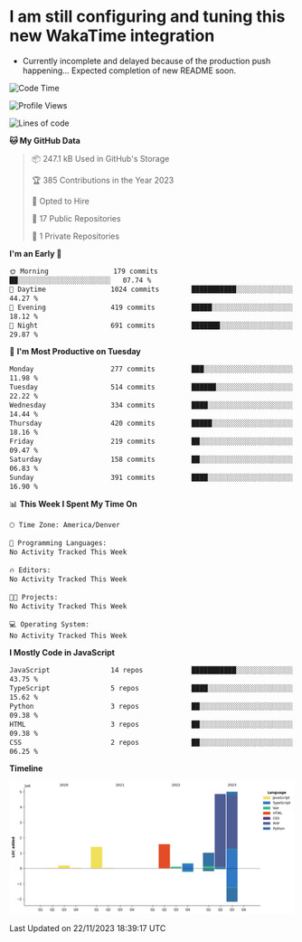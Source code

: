 # I am still configuring and tuning this new WakaTime integration
- Currently incomplete and delayed because of the production push happening... Expected completion of new README soon.
<!--START_SECTION:waka-->
![Code Time](http://img.shields.io/badge/Code%20Time-445%20hrs%2031%20mins-blue)

![Profile Views](http://img.shields.io/badge/Profile%20Views-0-blue)

![Lines of code](https://img.shields.io/badge/From%20Hello%20World%20I%27ve%20Written-14.5%20million%20lines%20of%20code-blue)

**🐱 My GitHub Data** 

> 📦 247.1 kB Used in GitHub's Storage 
 > 
> 🏆 385 Contributions in the Year 2023
 > 
> 💼 Opted to Hire
 > 
> 📜 17 Public Repositories 
 > 
> 🔑 1 Private Repositories 
 > 
**I'm an Early 🐤** 

```text
🌞 Morning                179 commits         ██░░░░░░░░░░░░░░░░░░░░░░░   07.74 % 
🌆 Daytime                1024 commits        ███████████░░░░░░░░░░░░░░   44.27 % 
🌃 Evening                419 commits         █████░░░░░░░░░░░░░░░░░░░░   18.12 % 
🌙 Night                  691 commits         ███████░░░░░░░░░░░░░░░░░░   29.87 % 
```
📅 **I'm Most Productive on Tuesday** 

```text
Monday                   277 commits         ███░░░░░░░░░░░░░░░░░░░░░░   11.98 % 
Tuesday                  514 commits         ██████░░░░░░░░░░░░░░░░░░░   22.22 % 
Wednesday                334 commits         ████░░░░░░░░░░░░░░░░░░░░░   14.44 % 
Thursday                 420 commits         █████░░░░░░░░░░░░░░░░░░░░   18.16 % 
Friday                   219 commits         ██░░░░░░░░░░░░░░░░░░░░░░░   09.47 % 
Saturday                 158 commits         ██░░░░░░░░░░░░░░░░░░░░░░░   06.83 % 
Sunday                   391 commits         ████░░░░░░░░░░░░░░░░░░░░░   16.90 % 
```


📊 **This Week I Spent My Time On** 

```text
🕑︎ Time Zone: America/Denver

💬 Programming Languages: 
No Activity Tracked This Week

🔥 Editors: 
No Activity Tracked This Week

🐱‍💻 Projects: 
No Activity Tracked This Week

💻 Operating System: 
No Activity Tracked This Week
```

**I Mostly Code in JavaScript** 

```text
JavaScript               14 repos            ███████████░░░░░░░░░░░░░░   43.75 % 
TypeScript               5 repos             ████░░░░░░░░░░░░░░░░░░░░░   15.62 % 
Python                   3 repos             ██░░░░░░░░░░░░░░░░░░░░░░░   09.38 % 
HTML                     3 repos             ██░░░░░░░░░░░░░░░░░░░░░░░   09.38 % 
CSS                      2 repos             ██░░░░░░░░░░░░░░░░░░░░░░░   06.25 % 
```



**Timeline**

![Lines of Code chart](https://raw.githubusercontent.com/certifiedbice/certifiedbice/main/assets/bar_graph.png)


 Last Updated on 22/11/2023 18:39:17 UTC
<!--END_SECTION:waka-->

